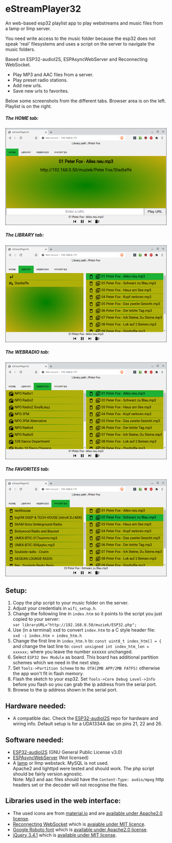 # eStreamPlayer32

An web-based esp32 playlist app to play webstreams and music files from a lamp or llmp server.

You need write access to the music folder because the esp32 does not speak 'real' filesystems and uses a script on the server to navigate the music folders. 

Based on ESP32-audioI2S, ESPAsyncWebServer and Reconnecting WebSocket.

- Play MP3 and AAC files from a server.
- Play preset radio stations.
- Add new urls.
- Save new urls to favorites.

Below some screenshots from the different tabs. Browser area is on the left. Playlist is on the right.

##### The HOME tab:
![home](img/home.png)

##### The LIBRARY tab:
![library](img/library.png)

##### The WEBRADIO tab:
![webradio](img/webradio.png)

##### The FAVORITES tab:
![favorites](img/favorites.png)

## Setup:

1. Copy the php script to your music folder on the server.
2. Adjust your credentials in `wifi_setup.h`.
3. Change the following line in `index.htm` so it points to the script you just copied to your server:
<br>`var libraryURL="http://192.168.0.50/muziek/ESP32.php";`
4. Use (in a terminal) xxd to convert `index.htm` to a C style header file:
<br>`xxd -i index.htm > index_htm.h`
5. Change the first line in `index_htm.h` to: `const uint8_t index_htm[] = {`
<br>and change the last line to: `const unsigned int index_htm_len = xxxxxx;`
where you leave the number xxxxxx unchanged.
6. Select `ESP32 Dev Module` as board. This board has additional partition schemes which we need in the next step.
7. Set `Tools->Partition Scheme` to `No OTA(2MB APP/2MB FATFS)` otherwise the app won't fit in flash memory.
8. Flash the sketch to your esp32. Set `Tools->Core Debug Level->Info` before you flash so you can grab the ip address from the serial port.
9. Browse to the ip address shown in the serial port.

## Hardware needed:

- A compatible dac. Check the [ESP32-audioI2S](https://github.com/schreibfaul1/ESP32-audioI2S) repo for hardware and wiring info. Default setup is for a UDA1334A dac on pins 21, 22 and 26. 

## Software needed:

- [ESP32-audioI2S](https://github.com/schreibfaul1/ESP32-audioI2S) (GNU General Public License v3.0)
- [ESPAsyncWebServer](https://github.com/me-no-dev/ESPAsyncWebServer) (Not licensed)
- A [lamp](https://en.wikipedia.org/wiki/LAMP_%28software_bundle%29) or llmp webstack. MySQL is not used.
<br>Apache2 and lighttpd were tested and should work. The php script should be fairly version agnostic.
<br>Note: Mp3 and aac files should have the `Content-Type: audio/mpeg` http headers set or the decoder will not recognise the files.

## Libraries used in the web interface:

- The used icons are from [material.io](https://material.io/tools/icons/?style=baseline) and are [available under Apache2.0 license](https://www.apache.org/licenses/LICENSE-2.0.html).
- [Reconnecting WebSocket](https://github.com/joewalnes/reconnecting-websocket) which is [avaiable under MIT licence](https://github.com/joewalnes/reconnecting-websocket/blob/master/LICENSE.txt).
- [Google Roboto font](https://fonts.google.com/specimen/Roboto) which is [available under Apache2.0 license](https://www.apache.org/licenses/LICENSE-2.0.html).
- [jQuery 3.4.1](https://code.jquery.com/jquery-3.4.1.js) which is [available under MIT license](https://jquery.org/license/).
